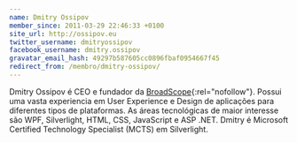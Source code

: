 ```yaml
---
name: Dmitry Ossipov
member_since: 2011-03-29 22:46:33 +0100
site_url: http://ossipov.eu
twitter_username: dmitryossipov
facebook_username: dmitry.ossipov
gravatar_email_hash: 49297b587605cc0896fbaf0954667f45
redirect_from: /membro/dmitry-ossipov/
---
```

Dmitry Ossipov é CEO e fundador da [BroadScope][1]{:rel="nofollow"}. Possui uma vasta experiencia em User Experience e Design de aplicações para diferentes tipos de plataformas. As áreas tecnológicas de maior interesse são WPF, Silverlight, HTML, CSS, JavaScript e ASP .NET. Dmitry é Microsoft Certified Technology Specialist (MCTS) em Silverlight.

[1]: http://broadscope.eu

